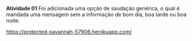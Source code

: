**Atividade 01**
 Foi adicionada uma opção de saudação genérica, o qual é mandada uma mensagem sem a informação de bom dia, boa tarde ou boa noite.
 
https://protected-savannah-57906.herokuapp.com/

